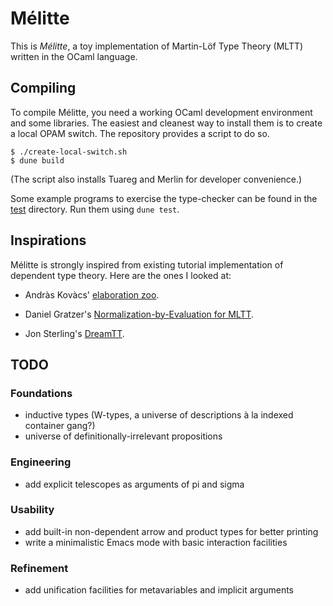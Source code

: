 # Mélitte

This is *Mélitte*, a toy implementation of Martin-Löf Type Theory (MLTT) written
in the OCaml language.

## Compiling

To compile Mélitte, you need a working OCaml development environment and some
libraries. The easiest and cleanest way to install them is to create a local
OPAM switch. The repository provides a script to do so.

```shell
$ ./create-local-switch.sh
$ dune build
```

(The script also installs Tuareg and Merlin for developer convenience.)

Some example programs to exercise the type-checker can be found in the
[test](test/) directory. Run them using `dune test`.

## Inspirations

Mélitte is strongly inspired from existing tutorial implementation of dependent
type theory. Here are the ones I looked at:

- Andràs Kovàcs' [elaboration
  zoo](https://github.com/AndrasKovacs/elaboration-zoo/).

- Daniel Gratzer's [Normalization-by-Evaluation for
  MLTT](https://github.com/jozefg/nbe-for-mltt).

- Jon Sterling's [DreamTT](https://github.com/jonsterling/dreamtt).

## TODO

### Foundations

- inductive types (W-types, a universe of descriptions à la indexed
  container gang?)
- universe of definitionally-irrelevant propositions

### Engineering

- add explicit telescopes as arguments of pi and sigma

### Usability

- add built-in non-dependent arrow and product types for better printing
- write a minimalistic Emacs mode with basic interaction facilities

### Refinement

- add unification facilities for metavariables and implicit arguments

